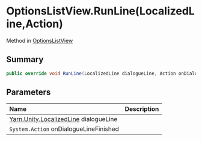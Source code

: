 # OptionsListView.RunLine(LocalizedLine,Action)

Method in [OptionsListView](/docs/api/csharp/yarn.unity.optionslistview.md)

## Summary



```csharp
public override void RunLine(LocalizedLine dialogueLine, Action onDialogueLineFinished)
```

## Parameters

|Name|Description|
|:---|:---|
|[Yarn.Unity.LocalizedLine](/docs/api/csharp/yarn.unity.localizedline.md) dialogueLine||
|`System.Action` onDialogueLineFinished||

